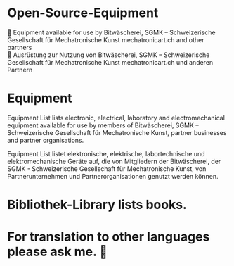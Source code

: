 # Open-Source-Equipment
🙂 Equipment available for use by Bitwäscherei, SGMK – Schweizerische Gesellschaft für Mechatronische Kunst mechatronicart.ch and other partners\
🙂 Ausrüstung zur Nutzung von Bitwäscherei, SGMK – Schweizerische Gesellschaft für Mechatronische Kunst mechatronicart.ch und anderen Partnern

# Equipment

Equipment List lists electronic, electrical, laboratory and electromechanical equipment available for use by members of Bitwäscherei, SGMK – Schweizerische Gesellschaft für Mechatronische Kunst, partner businesses and partner organisations.

Equipment List listet elektronische, elektrische, labortechnische und elektromechanische Geräte auf, die von Mitgliedern der Bitwäscherei, der SGMK - Schweizerische Gesellschaft für Mechatronische Kunst, von Partnerunternehmen und Partnerorganisationen genutzt werden können.

# Bibliothek-Library lists books.

# For translation to other languages please ask me. 🙂
